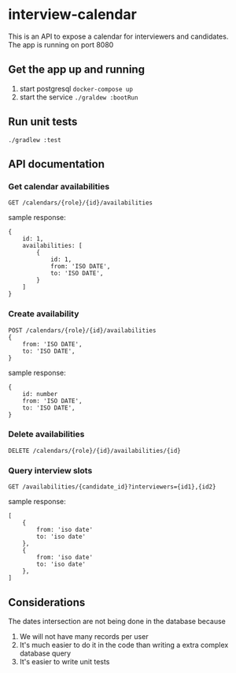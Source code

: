 # interview-calendar
This is an API to expose a calendar for interviewers and candidates.
<br/>
The app is running on port 8080

## Get the app up and running
1. start postgresql
`docker-compose up`
2. start the service
`./graldew :bootRun`

## Run unit tests
`./gradlew :test`

## API documentation

### Get calendar availabilities
```
GET /calendars/{role}/{id}/availabilities
```

sample response:
```
{
    id: 1,
    availabilities: [
        {
            id: 1,
            from: 'ISO DATE',
            to: 'ISO DATE',
        }
    ]
}
```

### Create availability
```
POST /calendars/{role}/{id}/availabilities
{
    from: 'ISO DATE',
    to: 'ISO DATE',
}
```
sample response:
```
{
    id: number
    from: 'ISO DATE',
    to: 'ISO DATE',
}
```

### Delete availabilities
```
DELETE /calendars/{role}/{id}/availabilities/{id}
```

### Query interview slots
```
GET /availabilities/{candidate_id}?interviewers={id1},{id2}
```
sample response:
```
[
    {
        from: 'iso date'
        to: 'iso date'
    },
    {
        from: 'iso date'
        to: 'iso date'
    },
]
```

## Considerations

The dates intersection are not being done in the database because
1. We will not have many records per user
2. It's much easier to do it in the code than writing a extra complex database query
3. It's easier to write unit tests
